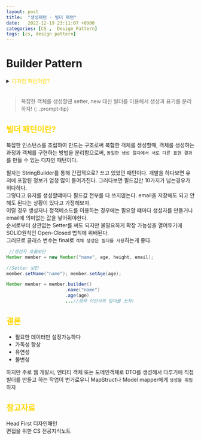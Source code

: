 ```yaml
---
layout: post
title:  "생성패턴 - 빌더 패턴"
date:   2022-12-19 23:11:07 +0900
categories: [CS ,  Design Pattern]
tags: [cs, design pattern]
---
```

# Builder Pattern

<details>
<summary><span style="color: gold"> 디자인 패턴이란? </span></summary>
<div markdown="1">
## <span style="color: gold"> 디자인 패턴이란? </span>
- 디자인 패턴은 소프트웨어 공학의 소프트웨어 설계에서 공통으로 발생하는 문제를 자주 쓰이는 설계 방법을 정리한 패턴이다.
- 디자인 패턴을 참고하여 개발하면 효율성과 유지보수성, 운용성이 높아지며, 프로그램 최적화가 된다고 한다.
　 

디자인 패턴을 목적과 범위로 나눌수 있다

|구분|유형|설명|
|:---:|:---:|:---|
| |생성|객체 인스턴스 생성에 관여, 클래스 정의와 객체 생성 방식을 구조화, 캡슐화를 수행|
|목적|구조|더 큰 구조 형성 목적으로 클래스나 객체의 조합을 다루는 패턴|
|    |행위|클래스나 객체들이 상호작용하는 방법과 역할 분담을 다루는 패턴|
|범위|클래스|클래스간 관련성(상속), 컴파일 시 정적으로 결정|
|    |객체|객체 간 관련성을 다루는 패턴, 런타임 시 동적으로 결정|

---
</div>
</details>
　　

> 복잡한 객체를 생성할떈 setter, new 대신 빌더를 이용해서 생성과 표기를 분리하자! 
{: .prompt-tip}

## <span style="color: gold"> 빌더 패턴이란? </span>

복잡한 인스턴스를 조립하여 만드는 구조로써 복합한 객체를 생성할때,
객체를 생성하는 과정과 객체를 구현하는 방법을 분리함으로써,
`동일한 생성 절차에서 서로 다른 표현 결과`를 만들 수 있는 디자인 패턴이다.  

필자는 StringBuilder를 통해 간접적으로? 쓰고 있었던 패턴이다.
개발을 하다보면 유저에 포함된 정보가 엄청 많이 들어가진다. 그러다보면 필드값만 10가지가 넘는경우가 허다하다.  
그렇다고 유저를 생성할떄마다 필드값 전부를 다 쓰지않는다. email을 저장해도 되고 안해도 된다는 상황이 있다고 가정해보자.  
이럴 경우 생성자나 정적메소드를 이용하는 경우에는 필요할 떄마다 생성자를 만들거나 email에 의미없는 값을 넣어줘야한다.  
순서로부터 상관없는 Setter를 써도 되지만 불필요하게 확장 가능성을 열어두기에 SOLID원칙인 Open-Closed 법칙에 위배된다.  
그러므로 클래스 변수는 final로 `객체 생성은 빌더를 사용`하는게 좋다.

```java
 //생성자 호출보단
Member member = new Member("name", age, height, email);

//Setter 보단
member.setName("name"); member.setAge(age);  

Member member = member.builder()
                      .name("name")
                      .age(age)
                      ...//생략 이런식의 빌더를 쓰자!
```
  

## <span style="color: gold"> 결론 </span>
- 필요한 데이터만 설정가능하다
- 가독성 향상
- 유연성
- 불변성

하지만 주로 웹 개발시, 엔티티 객체 또는 도메인객체로 DTO를 생성해서 다루기에 직접 빌더를 만들고 하는 작업이 번거로우니 MapStruct나 Model mapper에게 `생성을 위임`하자  

## <span style="color: gold"> 참고자료 </span>  
Head First 디자인패턴  
면접을 위한 CS 전공지식노트